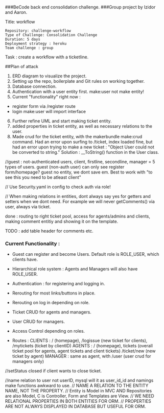 ###BeCode back end consolidation challenge.
###Group project by Izidor and Aaron.

Title: workflow

    Repository: challenge-workflow
    Type of Challenge: Consolidation Challenge
    Duration: 5 days
    Deployment strategy : heroku
    Team challenge : group

Task : create a workflow with a ticketline.

##Plan of attack

1. ERD diagram to visualize the project.
2. Setting up the repo, boilerplate and Git rules on working together.
3. Database connection.
4. Authentication with a user entity first. make:user not make entity!
5. Current "functionality" right now :

- register form via /register route
- login
  make:user will import interface

6. Further refine UML and start making ticket entity.
7. added properties in ticket entity, as well as necessary relations to the user.
8. Made crud for the ticket entity, with the makerbundle make:crud command.
   Had an error upon surfing to /ticket, index loaded fine, but had an error upon trying to make a new
   ticket : "Object User could not be converted to string."
   Solution : \_\_ToString() function in the User class.

//guest : not-authenticated users, client, firstline, secondline, manager = 5 types of users.
guest (non-auth user) can only see register form/homepage?
guest no entity, we dont save em. Best to work with "to see this you need to be atleast client"

// Use Security.yaml in config to check auth via role!

// When making relations in entities, dont always say yes for getters and setters when we dont need.
For example we will never getComments() via user, always via ticket.

done : routing to right ticket pool, access for agents/admins and clients, making comment entitiy and showing it on the template.

TODO : add table header for comments etc.

### Current Functionality :

- Guest can register and become Users. Default role is ROLE_USER, which clients have.

- Hierarchical role system : Agents and Managers will also have ROLE_USER.

- Authentication : for registering and logging in.

- Rerouting for most links/buttons in place.

- Rerouting on log in depending on role.

- Ticket CRUD for agents and managers.

- User CRUD for managers.

- Access Control depending on roles.

- Routes :
  CLIENTS : / (homepage), /logissue (new ticket for clients), /mytickets (ticket by clientID)
  AGENTS : / (homepage), tickets (overall ticket pool for agents, agent tickets and client tickets) /ticket/new (new ticket by agent)
  MANAGER : same as agent, with /user (user crud for managers only)

//setStatus closed if client wants to close ticket.

//name relation to user not userID, mysql will it as user_id_id and namings make functions awkward to use.
// NAME A RELATION TO THE ENTITY NAME, NOT THE PROPERTY.
// Entity is Model in MVC AND Repositories are also Model, C is Controller, Form and Templates are View.
// WE NEED RELATIONAL PROPERTIES IN BOTH ENTITIES FOR ORM.
// PROPERTIES ARE NOT ALWAYS DISPLAYED IN DATABASE BUT USEFUL FOR ORM.

